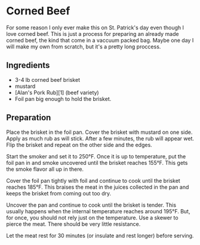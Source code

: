 # Corned Beef

For some reason I only ever make this on St. Patrick's day even though I
love corned beef.  This is just a process for preparing an already made
corned beef, the kind that come in a vaccuum packed bag.  Maybe one day
I will make my own from scratch, but it's a pretty long proccess.

## Ingredients

 * 3-4 lb corned beef brisket
 * mustard
 * [Alan's Pork Rub][1] (beef variety)
 * Foil pan big enough to hold the brisket.

## Preparation

Place the brisket in the foil pan.  Cover the brisket with mustard on
one side.  Apply as much rub as will stick.  After a few minutes, the
rub will appear wet.  Flip the brisket and repeat on the other side and
the edges.

Start the smoker and set it to 250&deg;F.  Once it is up to temperature,
put the foil pan in and smoke uncovered until the brisket reaches
155&deg;F.  This gets the smoke flavor all up in there.

Cover the foil pan tightly with foil and continue to cook until the
brisket reaches 185&deg;F.  This braises the meat in the juices
collected in the pan and keeps the brisket from coming out too dry.

Uncover the pan and continue to cook until the brisket is tender.  This
usually happens when the internal temperature reaches around 195&deg;F.
But, for once, you should not rely just on the temperature.  Use a
skewer to pierce the meat.  There should be very little resistance.

Let the meat rest for 30 minutes (or insulate and rest longer) before
serving.
